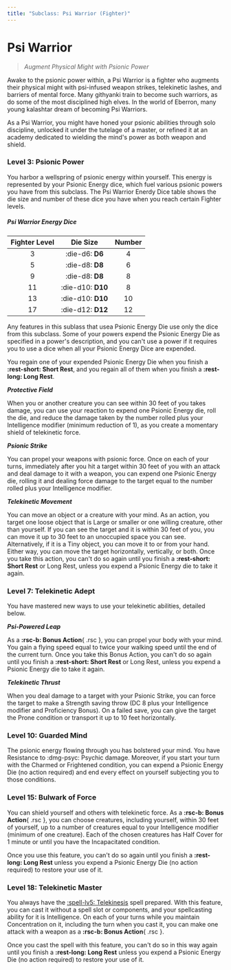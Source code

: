 ```yaml
---
title: "Subclass: Psi Warrior (Fighter)"
---
```


<p style="display:none">
Augment Physical Might with Psionic Power
</p>

# Psi Warrior

> *Augment Physical Might with Psionic Power*

Awake to the psionic power within, a Psi Warrior is a fighter who augments their physical might with psi-infused weapon strikes, telekinetic lashes, and barriers of mental force. Many githyanki train to become such warriors, as do some of the most disciplined high elves. In the world of Eberron, many young kalashtar dream of becoming Psi Warriors.

As a Psi Warrior, you might have honed your psionic abilities through solo discipline, unlocked it under the tutelage of a master, or refined it at an academy dedicated to wielding the mind's power as both weapon and shield.

### Level 3: Psionic Power

You harbor a wellspring of psionic energy within yourself. This energy is represented by your Psionic Energy dice, which fuel various psionic powers you have from this subclass. The Psi Warrior Enerdy Dice table shows the die size and number of these dice you have when you reach certain Fighter levels.

##### Psi Warrior Energy Dice

| Fighter Level | Die Size | Number |
|:-:|:-:|:-:|
| 3 | :die-d6: **D6** | 4 |
| 5 | :die-d8: **D8** | 6 |
| 9 | :die-d8: **D8** | 8 |
| 11 | :die-d10: **D10** | 8 |
| 13 | :die-d10: **D10** | 10 |
| 17 | :die-d12: **D12** | 12 |

Any features in this sublass that usea Psionic Energy Die use only the dice from this subclass. Some of your powers expend the Psionic Energy Die as specified in a power's description, and you can't use a power if it requires you to use a dice when all your Psionic Energy Dice are expended.

You regain one of your expended Psionic Energy Die when you finish a **:rest-short: Short Rest**, and you regain all of them when you finish a **:rest-long: Long Rest**.

***Protective Field***

When you or another creature you can see within 30 feet of you takes damage, you can use your reaction to expend one Psionic Energy die, roll the die, and reduce the damage taken by the number rolled plus your Intelligence modifier (minimum reduction of 1), as you create a momentary shield of telekinetic force.

***Psionic Strike***

You can propel your weapons with psionic force. Once on each of your turns, immediately after you hit a target within 30 feet of you with an attack and deal damage to it with a weapon, you can expend one Psionic Energy die, rolling it and dealing force damage to the target equal to the number rolled plus your Intelligence modifier.

***Telekinetic Movement***

You can move an object or a creature with your mind. As an action, you target one loose object that is Large or smaller or one willing creature, other than yourself. If you can see the target and it is within 30 feet of you, you can move it up to 30 feet to an unoccupied space you can see. Alternatively, if it is a Tiny object, you can move it to or from your hand. Either way, you can move the target horizontally, vertically, or both. Once you take this action, you can't do so again until you finish a **:rest-short: Short Rest** or Long Rest, unless you expend a Psionic Energy die to take it again.

### Level 7: Telekinetic Adept

You have mastered new ways to use your telekinetic abilities, detailed below.

***Psi-Powered Leap***

As a **:rsc-b: Bonus Action**{ .rsc }, you can propel your body with your mind. You gain a flying speed equal to twice your walking speed until the end of the current turn. Once you take this Bonus Action, you can't do so again until you finish a **:rest-short: Short Rest** or Long Rest, unless you expend a Psionic Energy die to take it again.

***Telekinetic Thrust***

When you deal damage to a target with your Psionic Strike, you can force the target to make a Strength saving throw (DC 8 plus your Intelligence modifier and Proficiency Bonus). On a failed save, you can give the target the Prone condition or transport it up to 10 feet horizontally.

### Level 10: Guarded Mind

The psionic energy flowing through you has bolstered your mind. You have Resistance to :dmg-psyc: Psychic damage. Moreover, if you start your turn with the Charmed or Frightened condition, you can expend a Psionic Energy Die (no action required) and end every effect on yourself subjecting you to those conditions.

### Level 15: Bulwark of Force

You can shield yourself and others with telekinetic force. As a **:rsc-b: Bonus Action**{ .rsc }, you can choose creatures, including yourself, within 30 feet of yourself, up to a number of creatures equal to your Intelligence modifier (minimum of one creature). Each of the chosen creatures has Half Cover for 1 minute or until you have the Incapacitated condition.

Once you use this feature, you can't do so again until you finish a **:rest-long: Long Rest** unless you expend a Psionic Energy Die (no action required) to restore your use of it.

### Level 18: Telekinetic Master

You always have the [:spell-lv5: Telekinesis](../../spells/description/core/level-5.md#telekinesis) spell prepared. With this feature, you can cast it without a spell slot or components, and your spellcasting ability for it is Intelligence. On each of your turns while you maintain Concentration on it, including the turn when you cast it, you can make one attack with a weapon as a  **:rsc-b: Bonus Action**{ .rsc }.

Once you cast the spell with this feature, you can't do so in this way again until you finish a **:rest-long: Long Rest** unless you expend a Psionic Energy Die (no action required) to restore your use of it.
